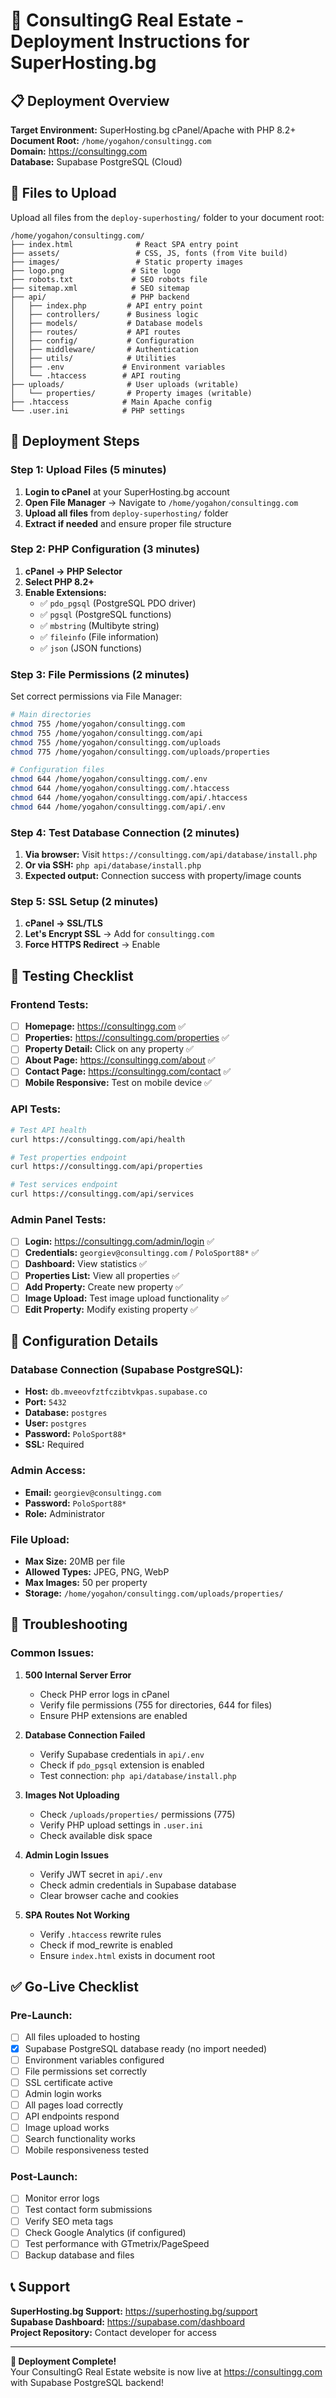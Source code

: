 # 🚀 ConsultingG Real Estate - Deployment Instructions for SuperHosting.bg

## 📋 Deployment Overview

**Target Environment:** SuperHosting.bg cPanel/Apache with PHP 8.2+  
**Document Root:** `/home/yogahon/consultingg.com`  
**Domain:** https://consultingg.com  
**Database:** Supabase PostgreSQL (Cloud)  

## 📁 Files to Upload

Upload all files from the `deploy-superhosting/` folder to your document root:

```
/home/yogahon/consultingg.com/
├── index.html              # React SPA entry point
├── assets/                 # CSS, JS, fonts (from Vite build)
├── images/                 # Static property images
├── logo.png               # Site logo
├── robots.txt             # SEO robots file
├── sitemap.xml            # SEO sitemap
├── api/                   # PHP backend
│   ├── index.php         # API entry point
│   ├── controllers/      # Business logic
│   ├── models/           # Database models
│   ├── routes/           # API routes
│   ├── config/           # Configuration
│   ├── middleware/       # Authentication
│   ├── utils/            # Utilities
│   ├── .env             # Environment variables
│   └── .htaccess        # API routing
├── uploads/              # User uploads (writable)
│   └── properties/       # Property images (writable)
├── .htaccess            # Main Apache config
└── .user.ini            # PHP settings
```

## 🚀 Deployment Steps

### **Step 1: Upload Files (5 minutes)**

1. **Login to cPanel** at your SuperHosting.bg account
2. **Open File Manager** → Navigate to `/home/yogahon/consultingg.com`
3. **Upload all files** from `deploy-superhosting/` folder
4. **Extract if needed** and ensure proper file structure

### **Step 2: PHP Configuration (3 minutes)**

1. **cPanel → PHP Selector**
2. **Select PHP 8.2+**
3. **Enable Extensions:**
   - ✅ `pdo_pgsql` (PostgreSQL PDO driver)
   - ✅ `pgsql` (PostgreSQL functions)
   - ✅ `mbstring` (Multibyte string)
   - ✅ `fileinfo` (File information)
   - ✅ `json` (JSON functions)

### **Step 3: File Permissions (2 minutes)**

Set correct permissions via File Manager:

```bash
# Main directories
chmod 755 /home/yogahon/consultingg.com
chmod 755 /home/yogahon/consultingg.com/api
chmod 755 /home/yogahon/consultingg.com/uploads
chmod 775 /home/yogahon/consultingg.com/uploads/properties

# Configuration files
chmod 644 /home/yogahon/consultingg.com/.env
chmod 644 /home/yogahon/consultingg.com/.htaccess
chmod 644 /home/yogahon/consultingg.com/api/.htaccess
chmod 644 /home/yogahon/consultingg.com/api/.env
```

### **Step 4: Test Database Connection (2 minutes)**

1. **Via browser:** Visit `https://consultingg.com/api/database/install.php`
2. **Or via SSH:** `php api/database/install.php`
3. **Expected output:** Connection success with property/image counts

### **Step 5: SSL Setup (2 minutes)**

1. **cPanel → SSL/TLS**
2. **Let's Encrypt SSL** → Add for `consultingg.com`
3. **Force HTTPS Redirect** → Enable

## 🧪 Testing Checklist

### **Frontend Tests:**
- [ ] **Homepage:** https://consultingg.com ✅
- [ ] **Properties:** https://consultingg.com/properties ✅
- [ ] **Property Detail:** Click on any property ✅
- [ ] **About Page:** https://consultingg.com/about ✅
- [ ] **Contact Page:** https://consultingg.com/contact ✅
- [ ] **Mobile Responsive:** Test on mobile device ✅

### **API Tests:**
```bash
# Test API health
curl https://consultingg.com/api/health

# Test properties endpoint
curl https://consultingg.com/api/properties

# Test services endpoint
curl https://consultingg.com/api/services
```

### **Admin Panel Tests:**
- [ ] **Login:** https://consultingg.com/admin/login ✅
- [ ] **Credentials:** `georgiev@consultingg.com` / `PoloSport88*` ✅
- [ ] **Dashboard:** View statistics ✅
- [ ] **Properties List:** View all properties ✅
- [ ] **Add Property:** Create new property ✅
- [ ] **Image Upload:** Test image upload functionality ✅
- [ ] **Edit Property:** Modify existing property ✅

## 🔧 Configuration Details

### **Database Connection (Supabase PostgreSQL):**
- **Host:** `db.mveeovfztfczibtvkpas.supabase.co`
- **Port:** `5432`
- **Database:** `postgres`
- **User:** `postgres`
- **Password:** `PoloSport88*`
- **SSL:** Required

### **Admin Access:**
- **Email:** `georgiev@consultingg.com`
- **Password:** `PoloSport88*`
- **Role:** Administrator

### **File Upload:**
- **Max Size:** 20MB per file
- **Allowed Types:** JPEG, PNG, WebP
- **Max Images:** 50 per property
- **Storage:** `/home/yogahon/consultingg.com/uploads/properties/`

## 🚨 Troubleshooting

### **Common Issues:**

1. **500 Internal Server Error**
   - Check PHP error logs in cPanel
   - Verify file permissions (755 for directories, 644 for files)
   - Ensure PHP extensions are enabled

2. **Database Connection Failed**
   - Verify Supabase credentials in `api/.env`
   - Check if `pdo_pgsql` extension is enabled
   - Test connection: `php api/database/install.php`

3. **Images Not Uploading**
   - Check `/uploads/properties/` permissions (775)
   - Verify PHP upload settings in `.user.ini`
   - Check available disk space

4. **Admin Login Issues**
   - Verify JWT secret in `api/.env`
   - Check admin credentials in Supabase database
   - Clear browser cache and cookies

5. **SPA Routes Not Working**
   - Verify `.htaccess` rewrite rules
   - Check if mod_rewrite is enabled
   - Ensure `index.html` exists in document root

## ✅ Go-Live Checklist

### **Pre-Launch:**
- [ ] All files uploaded to hosting
- [x] Supabase PostgreSQL database ready (no import needed)
- [ ] Environment variables configured
- [ ] File permissions set correctly
- [ ] SSL certificate active
- [ ] Admin login works
- [ ] All pages load correctly
- [ ] API endpoints respond
- [ ] Image upload works
- [ ] Search functionality works
- [ ] Mobile responsiveness tested

### **Post-Launch:**
- [ ] Monitor error logs
- [ ] Test contact form submissions
- [ ] Verify SEO meta tags
- [ ] Check Google Analytics (if configured)
- [ ] Test performance with GTmetrix/PageSpeed
- [ ] Backup database and files

## 📞 Support

**SuperHosting.bg Support:** https://superhosting.bg/support  
**Supabase Dashboard:** https://supabase.com/dashboard  
**Project Repository:** Contact developer for access  

---

**🎉 Deployment Complete!**  
Your ConsultingG Real Estate website is now live at https://consultingg.com with Supabase PostgreSQL backend!